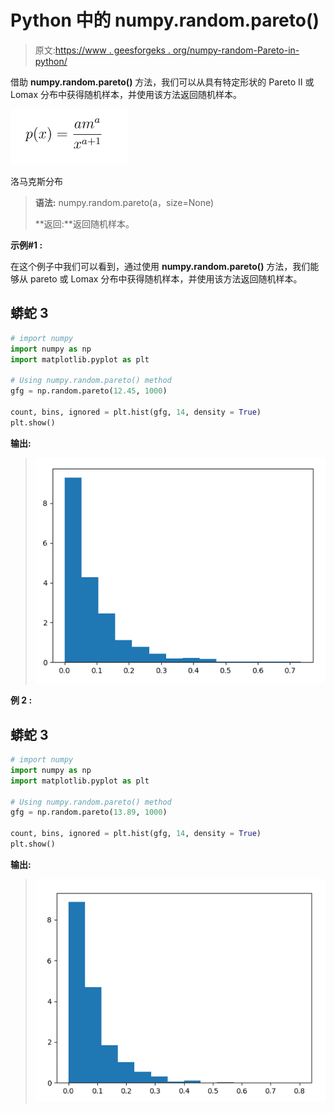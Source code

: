 # Python 中的 numpy.random.pareto()

> 原文:[https://www . geesforgeks . org/numpy-random-Pareto-in-python/](https://www.geeksforgeeks.org/numpy-random-pareto-in-python/)

借助 **numpy.random.pareto()** 方法，我们可以从具有特定形状的 Pareto II 或 Lomax 分布中获得随机样本，并使用该方法返回随机样本。

![](img/ce17a44a33b4a92493893f5ed5c9b5dd.png)

洛马克斯分布

> **语法:** numpy.random.pareto(a，size=None)
> 
> **返回:**返回随机样本。

**示例#1 :**

在这个例子中我们可以看到，通过使用 **numpy.random.pareto()** 方法，我们能够从 pareto 或 Lomax 分布中获得随机样本，并使用该方法返回随机样本。

## 蟒蛇 3

```py
# import numpy
import numpy as np
import matplotlib.pyplot as plt

# Using numpy.random.pareto() method
gfg = np.random.pareto(12.45, 1000)

count, bins, ignored = plt.hist(gfg, 14, density = True)
plt.show()
```

**输出:**

> ![](img/d4aee5bd4d074e8edcccf71e189b6423.png)

**例 2 :**

## 蟒蛇 3

```py
# import numpy
import numpy as np
import matplotlib.pyplot as plt

# Using numpy.random.pareto() method
gfg = np.random.pareto(13.89, 1000)

count, bins, ignored = plt.hist(gfg, 14, density = True)
plt.show()
```

**输出:**

> ![](img/32cef2f62aeae0ee97185e86b3d39448.png)